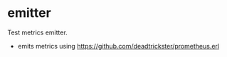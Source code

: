 # emitter
Test metrics emitter.

* emits metrics using https://github.com/deadtrickster/prometheus.erl

